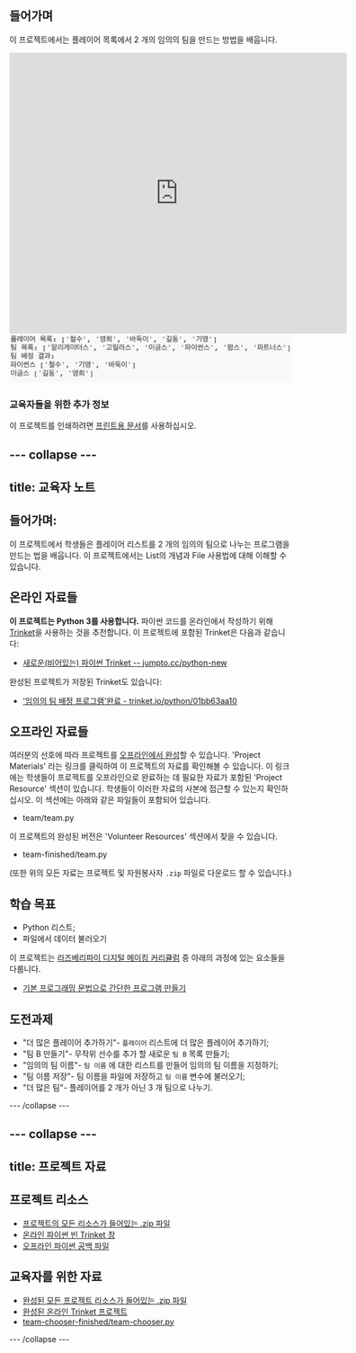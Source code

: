 ## 들어가며

이 프로젝트에서는 플레이어 목록에서 2 개의 임의의 팀을 만드는 방법을 배웁니다.

<div class="trinket">
  <iframe src="https://trinket.io/embed/python/01bb63aa10?outputOnly=true&start=result" width="600" height="500" frameborder="0" marginwidth="0" marginheight="0" allowfullscreen>
  </iframe>
  <img src="images/team-finished.png">
</div>

### 교육자들을 위한 추가 정보

이 프로젝트를 인쇄하려면 [프린트용 문서](https://projects.raspberrypi.org/ko-KR/projects/team-chooser/print)를 사용하십시오.

--- collapse ---
---
title: 교육자 노트
---

## 들어가며:

이 프로젝트에서 학생들은 플레이어 리스트를 2 개의 임의의 팀으로 나누는 프로그램을 만드는 법을 배웁니다. 이 프로젝트에서는 List의 개념과 File 사용법에 대해 이해할 수 있습니다.

## 온라인 자료들

**이 프로젝트는 Python 3를 사용합니다.** 파이썬 코드를 온라인에서 작성하기 위해 [Trinket](https://trinket.io/)을 사용하는 것을 추천합니다. 이 프로젝트에 포함된 Trinket은 다음과 같습니다:

* [새로운(비어있는) 파이썬 Trinket -- jumpto.cc/python-new](http://jumpto.cc/python-new)

완성된 프로젝트가 저장된 Trinket도 있습니다:

* ['임의의 팀 배정 프로그램'완료 - trinket.io/python/01bb63aa10](https://trinket.io/python/a699c44ce6)

## 오프라인 자료들

여러분의 선호에 따라 프로젝트를 [오프라인에서 완성](https://www.codeclubprojects.org/en-GB/resources/python-working-offline/)할 수 있습니다. 'Project Materials' 라는 링크를 클릭하여 이 프로젝트의 자료를 확인해볼 수 있습니다. 이 링크에는 학생들이 프로젝트를 오프라인으로 완료하는 데 필요한 자료가 포함된 'Project Resource' 섹션이 있습니다. 학생들이 이러한 자료의 사본에 접근할 수 있는지 확인하십시오. 이 섹션에는 아래와 같은 파일들이 포함되어 있습니다.

* team/team.py

이 프로젝트의 완성된 버전은 'Volunteer Resources' 섹션에서 찾을 수 있습니다.

* team-finished/team.py

(또한 위의 모든 자료는 프로젝트 및 자원봉사자 `.zip` 파일로 다운로드 할 수 있습니다.)

## 학습 목표

* Python 리스트;
* 파일에서 데이터 불러오기

이 프로젝트는 [라즈베리파이 디지털 메이킹 커리큘럼](https://rpf.io/curriculum) 중 아래의 과정에 있는 요소들을 다룹니다.

* [기본 프로그래밍 문법으로 간단한 프로그램 만들기](https://www.raspberrypi.org/curriculum/programming/creator)

## 도전과제

* "더 많은 플레이어 추가하기"- `플레이어` 리스트에 더 많은 플레이어 추가하기;
* "팀 B 만들기"- 무작위 선수를 추가 할 새로운 `팀 B` 목록 만들기;
* "임의의 팀 이름"- `팀 이름` 에 대한 리스트를 만들어 임의의 팀 이름을 지정하기;
* "팀 이름 저장"- 팀 이름을 파일에 저장하고 `팀 이름` 변수에 불러오기;
* "더 많은 팀"- 플레이어를 2 개가 아닌 3 개 팀으로 나누기.

--- /collapse ---

--- collapse ---
---
title: 프로젝트 자료
---

## 프로젝트 리소스

* [프로젝트의 모든 리소스가 들어있는 .zip 파일](resources/team-chooser-project-resources.zip)
* [온라인 파이썬 빈 Trinket 창](http://jumpto.cc/python-new)
* [오프라인 파이썬 공백 파일](resources/new-new.py)

## 교육자를 위한 자료

* [완성된 모든 프로젝트 리소스가 들어있는 .zip 파일](resources/team-chooser-volunteer-resources.zip)
* [완성된 온라인 Trinket 프로젝트](https://trinket.io/python/01bb63aa10)
* [team-chooser-finished/team-chooser.py](resources/team-chooser-finished-team-chooser.py)

--- /collapse ---